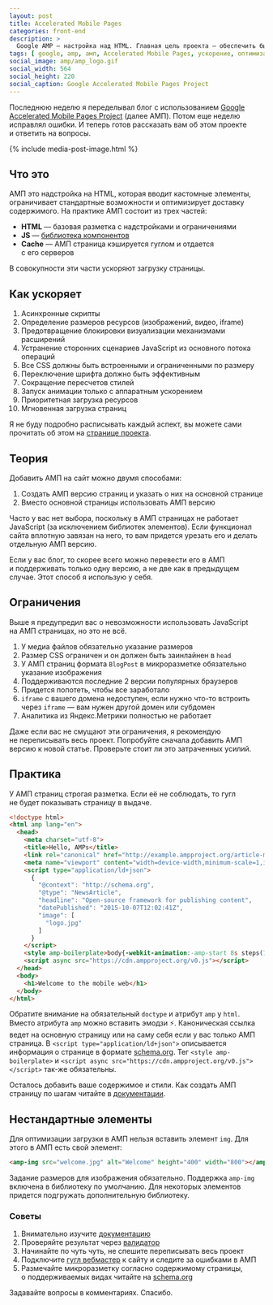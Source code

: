 ```yaml
---
layout: post
title: Accelerated Mobile Pages
categories: front-end
description: >
  Google AMP — настройка над HTML. Главная цель проекта — обеспечить быструю загрузку страниц с мобильных телефонов. Подробнее об АМП читайте в статье.
tags: [ google, amp, амп, Accelerated Mobile Pages, ускорение, оптимизация, загрузка ]
social_image: amp/amp_logo.gif
social_width: 564
social_height: 220
social_caption: Google Accelerated Mobile Pages Project
---
```


Последнюю неделю я&nbsp;переделывал блог с&nbsp;использованием [Google Accelerated Mobile Pages Project](https://www.ampproject.org/ru/) (далее АМП). Потом еще неделю исправлял ошибки. И&nbsp;теперь готов рассказать вам об&nbsp;этом проекте и&nbsp;ответить на&nbsp;вопросы.

{% include media-post-image.html %}

<!-- more -->

## Что это

АМП это надстройка на&nbsp;HTML, которая вводит кастомные элементы, ограничивает стандартные возможности и&nbsp;оптимизирует доставку содержимого. На&nbsp;практике АМП состоит из&nbsp;трех частей:

* **HTML**&nbsp;&mdash; базовая разметка с&nbsp;надстройками и&nbsp;ограничениями
* **JS**&nbsp;&mdash; [библиотека компонентов](https://www.ampproject.org/docs/reference/components)
* **Cache**&nbsp;&mdash; АМП страница кэшируется гуглом и&nbsp;отдается с&nbsp;его&nbsp;серверов

В&nbsp;совокупности эти части ускоряют загрузку страницы.

## Как ускоряет

1. Асинхронные скрипты
1. Определение размеров ресурсов (изображений, видео, iframe)
1. Предотвращение блокировки визуализации механизмами расширений
1. Устранение сторонних сценариев JavaScript из&nbsp;основного потока операций
1. Все CSS должны быть встроенными и&nbsp;ограниченными по&nbsp;размеру
1. Переключение шрифта должно быть эффективным
1. Сокращение пересчетов стилей
1. Запуск анимации только с&nbsp;аппаратным ускорением
1. Приоритетная загрузка ресурсов
1. Мгновенная загрузка страниц

Я&nbsp;не&nbsp;буду подробно расписывать каждый аспект, вы&nbsp;можете сами прочитать об&nbsp;этом&nbsp;на [странице проекта](https://www.ampproject.org/ru/learn/how-amp-works/).

## Теория

Добавить АМП на&nbsp;сайт можно двумя способами:

1. Создать АМП версию страниц и&nbsp;указать о&nbsp;них на&nbsp;основной странице
1. Вместо основной страницы использовать АМП версию

Часто у&nbsp;вас нет выбора, поскольку в&nbsp;АМП страницах не&nbsp;работает JavaScript (за&nbsp;исключением библиотек элементов). Если функционал сайта вплотную завязан на&nbsp;него, то&nbsp;вам придется урезать его и&nbsp;делать отдельную АМП версию.

Если у&nbsp;вас блог, то&nbsp;скорее всего можно перевести его в&nbsp;АМП и&nbsp;поддерживать только одну версию, а&nbsp;не&nbsp;две как в&nbsp;предыдущем случае. Этот способ я&nbsp;использую у&nbsp;себя.

## Ограничения

Выше я&nbsp;предупредил вас о&nbsp;невозможности использовать JavaScript на&nbsp;АМП страницах, но&nbsp;это не&nbsp;всё.

1. У&nbsp;медиа файлов обязательно указание размеров
1. Размер CSS ограничен и&nbsp;он&nbsp;должен быть заинлайнен в `head`
1. У&nbsp;АМП страниц формата `BlogPost` в&nbsp;микроразметке обязательно указание изображения
1. Поддерживаются последние 2&nbsp;версии популярных браузеров
1. Придется попотеть, чтобы все заработало
1. `iframe` с&nbsp;вашего домена недоступен, если нужно что-то встроить через `iframe` &mdash; вам нужен другой домен или субдомен
1. Аналитика из&nbsp;Яндекс.Метрики полностью не&nbsp;работает

Даже если вас не&nbsp;смущают эти ограничения, я&nbsp;рекомендую не&nbsp;переписывать весь проект. Попробуйте сначала добавить АМП версию к&nbsp;новой статье. Проверьте стоит&nbsp;ли это затраченных усилий.

## Практика

У&nbsp;АМП страниц строгая разметка. Если её&nbsp;не&nbsp;соблюдать, то&nbsp;гугл не&nbsp;будет показывать страницу в&nbsp;выдаче.

```html
<!doctype html>
<html amp lang="en">
  <head>
    <meta charset="utf-8">
    <title>Hello, AMPs</title>
    <link rel="canonical" href="http://example.ampproject.org/article-metadata.html" />
    <meta name="viewport" content="width=device-width,minimum-scale=1,initial-scale=1">
    <script type="application/ld+json">
      {
        "@context": "http://schema.org",
        "@type": "NewsArticle",
        "headline": "Open-source framework for publishing content",
        "datePublished": "2015-10-07T12:02:41Z",
        "image": [
          "logo.jpg"
        ]
      }
    </script>
    <style amp-boilerplate>body{-webkit-animation:-amp-start 8s steps(1,end) 0s 1 normal both;-moz-animation:-amp-start 8s steps(1,end) 0s 1 normal both;-ms-animation:-amp-start 8s steps(1,end) 0s 1 normal both;animation:-amp-start 8s steps(1,end) 0s 1 normal both}@-webkit-keyframes -amp-start{from{visibility:hidden}to{visibility:visible}}@-moz-keyframes -amp-start{from{visibility:hidden}to{visibility:visible}}@-ms-keyframes -amp-start{from{visibility:hidden}to{visibility:visible}}@-o-keyframes -amp-start{from{visibility:hidden}to{visibility:visible}}@keyframes -amp-start{from{visibility:hidden}to{visibility:visible}}</style><noscript><style amp-boilerplate>body{-webkit-animation:none;-moz-animation:none;-ms-animation:none;animation:none}</style></noscript>
    <script async src="https://cdn.ampproject.org/v0.js"></script>
  </head>
  <body>
    <h1>Welcome to the mobile web</h1>
  </body>
</html>
```

Обратите внимание на&nbsp;обязательный `doctype` и&nbsp;атрибут `amp` у `html`. Вместо атрибута `amp` можно вставить эмодзи ⚡. Каноническая ссылка ведет на&nbsp;основную страницу или на&nbsp;саму себя если у&nbsp;вас только АМП страница. В `<script type="application/ld+json">` описывается информация о странице в формате [schema.org](http://schema.org). Тег `<style amp-boilerplate>` и `<script async src="https://cdn.ampproject.org/v0.js"></script>` так-же обязательны.

Осталось добавить ваше содержимое и&nbsp;стили. Как создать АМП страницу по&nbsp;шагам читайте&nbsp;в [документации](https://www.ampproject.org/ru/docs/get_started/create/basic_markup).

## Нестандартные элементы

Для оптимизации загрузки в&nbsp;АМП нельзя вставить элемент `img`. Для этого в&nbsp;АМП есть свой элемент:

```html
<amp-img src="welcome.jpg" alt="Welcome" height="400" width="800"></amp-img>
```

Задание размеров для изображения обязательно. Поддержка `amp-img` включена в&nbsp;библиотеку по&nbsp;умолчанию. Для некоторых элементов придется подгружать дополнительную библиотеку.

### Советы

1. Внимательно изучите [документацию](https://www.ampproject.org/ru/docs/)
2. Проверяйте результат через [валидатор](https://validator.ampproject.org/)
3. Начинайте по&nbsp;чуть чуть, не&nbsp;спешите переписывать весь проект
4. Подключите [гугл вебмастер](https://webmaster.google.com) к&nbsp;сайту и&nbsp;следите за&nbsp;ошибками в&nbsp;АМП
5. Размечайте микроразметку согласно содержимому страницы, о&nbsp;поддерживаемых видах читайте&nbsp;на [schema.org](http://schema.org)


Задавайте вопросы в&nbsp;комментариях.
Спасибо.

<!--
Цель: Убедить использовать АМП
Как убедить: Рассказать о преимуществах, как достигается, кто поддерживает
Альтернативы?
Примеры

теория — практика

Введение (что это) – освежить знания, интерес/польза (в этой статье вы научитесь)
Как работает
Как использовать
Кто поддерживает
Итог (чеклист, таблица, рецепты)
Дополнительные материалы -->
